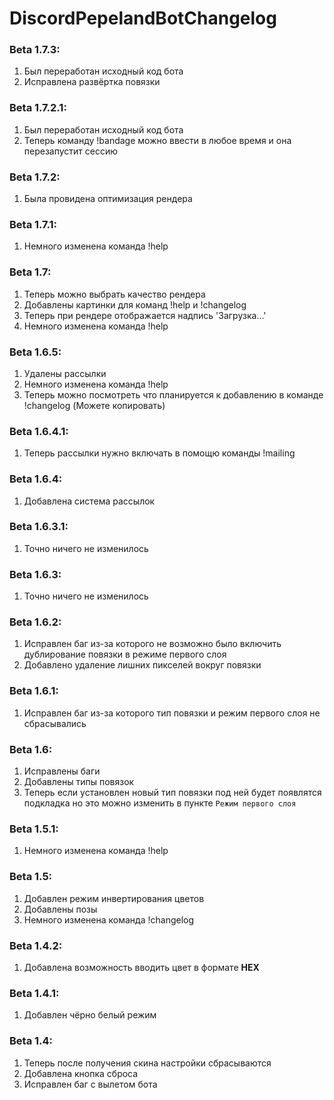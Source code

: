 # DiscordPepelandBotChangelog

### Beta 1.7.3:
1. Был переработан исходный код бота
2. Исправлена развёртка повязки

### Beta 1.7.2.1:
1. Был переработан исходный код бота
2. Теперь команду !bandage можно ввести в любое время и она перезапустит сессию

### Beta 1.7.2:
1. Была провидена оптимизация рендера

### Beta 1.7.1:
1. Немного изменена команда !help

### Beta 1.7:
1. Теперь можно выбрать качество рендера
2. Добавлены картинки для команд !help и !changelog
3. Теперь при рендере отображается надпись 'Загрузка...'
4. Немного изменена команда !help

### Beta 1.6.5:
1. Удалены рассылки
2. Немного изменена команда !help
3. Теперь можно посмотреть что планируется к добавлению в команде !changelog (Можете копировать)

### Beta 1.6.4.1:
1. Теперь рассылки нужно включать в помощю команды !mailing

### Beta 1.6.4:
1. Добавлена система рассылок

### Beta 1.6.3.1:
1. Точно ничего не изменилось

### Beta 1.6.3:
1. Точно ничего не изменилось

### Beta 1.6.2:
1. Исправлен баг из-за которого не возможно было включить дублирование повязки в режиме первого слоя
2. Добавлено удаление лишних пикселей вокруг повязки

### Beta 1.6.1:
1. Исправлен баг из-за которого тип повязки и режим первого слоя не сбрасывались

### Beta 1.6:
1. Исправлены баги
2. Добавлены типы повязок
3. Теперь если установлен новый тип повязки под ней будет появлятся подкладка но это можно изменить в пункте `Режим первого слоя`

### Beta 1.5.1:
1. Немного изменена команда !help

### Beta 1.5:
1. Добавлен режим инвертирования цветов
2. Добавлены позы
3. Немного изменена команда !changelog

### Beta 1.4.2:
1. Добавлена возможность вводить цвет в формате **HEX**

### Beta 1.4.1:
1. Добавлен чёрно белый режим

### Beta 1.4:
1. Теперь после получения скина настройки сбрасываются
2. Добавлена кнопка сброса
3. Исправлен баг с вылетом бота
